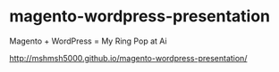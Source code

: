 magento-wordpress-presentation
==============================

Magento + WordPress = My Ring Pop at Ai

http://mshmsh5000.github.io/magento-wordpress-presentation/
